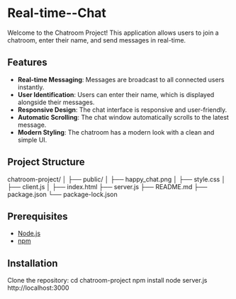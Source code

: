 # Real-time--Chat

Welcome to the Chatroom Project! This application allows users to join a chatroom, enter their name, and send messages in real-time.

## Features

- **Real-time Messaging**: Messages are broadcast to all connected users instantly.
- **User Identification**: Users can enter their name, which is displayed alongside their messages.
- **Responsive Design**: The chat interface is responsive and user-friendly.
- **Automatic Scrolling**: The chat window automatically scrolls to the latest message.
- **Modern Styling**: The chatroom has a modern look with a clean and simple UI.

## Project Structure

chatroom-project/
│
├── public/
│ ├── happy_chat.png
│ ├── style.css
│ ├── client.js
│
├── index.html
├── server.js
├── README.md
├── package.json
└── package-lock.json

## Prerequisites

- [Node.js](https://nodejs.org/en/)
- [npm](https://www.npmjs.com/)

## Installation

Clone the repository:
cd chatroom-project
npm install
node server.js
http://localhost:3000




